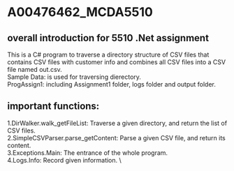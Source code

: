 # A00476462_MCDA5510
## overall introduction for 5510 .Net assignment

This is a C# program to traverse a directory structure of CSV files that contains CSV files with customer info and combines all CSV files into a CSV file named out.csv.  
Sample Data: is used for traversing dierectory.  
ProgAssign1: including Assignment1 folder, logs folder and output folder.  



## important functions:
1.DirWalker.walk_getFileList: Traverse a given directory, and return the list of CSV files. \
2.SimpleCSVParser.parse_getContent: Parse a given CSV file, and return its content. \
3.Exceptions.Main: The entrance of the whole program. \
4.Logs.Info: Record given information. \
